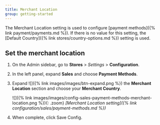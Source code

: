 ```yaml
---
title: Merchant Location
group: getting-started
---
```


The Merchant Location setting is used to configure [payment methods]({% link payment/payments.md %}). If there is no value for this setting, the [Default Country]({% link stores/country-options.md %}) setting is used.

## Set the merchant location

1. On the Admin sidebar, go to **Stores** > _Settings_ > **Configuration**.

1. In the left panel, expand **Sales** and choose **Payment Methods**.

1. Expand ![]({% link images/images/btn-expand.png %}) the **Merchant Location** section and choose your **Merchant Country**.

   ![]({% link images/images/config-sales-payment-methods-merchant-location.png %}){: .zoom}
   _[Merchant Location setting]({% link configuration/sales/payment-methods.md %})_

1. When complete, click <span class="btn">Save Config</span>.
